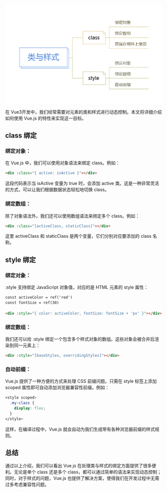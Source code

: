 ![](./assets/类与样式.png)

在 Vue3开发中，我们经常需要对元素的类和样式进行动态控制。本文将详细介绍如何使用 Vue.js 的特性来实现这一目标。

## class 绑定

### 绑定对象：
在 Vue.js 中，我们可以使用对象语法来绑定 class。例如：

```html
<div :class="{ active: isActive }"></div>
```

这段代码表示当 isActive 变量为 true 时，会添加 active 类。这是一种非常灵活的方式，可以让我们根据数据状态轻松地切换 class。

### 绑定数组：
除了对象语法外，我们还可以使用数组语法来绑定多个 class。例如：
```html
<div :class="[activeClass, staticClass]"></div>
```
这里 activeClass 和 staticClass 是两个变量，它们分别对应要添加的 class 名称。

## style 绑定

### 绑定对象：
:style 支持绑定 JavaScript 对象值，对应的是 HTML 元素的 style 属性：

```html
const activeColor = ref('red')
const fontSize = ref(30)

<div :style="{ color: activeColor, fontSize: fontSize + 'px' }"></div>
```

### 绑定数组：
我们还可以给 :style 绑定一个包含多个样式对象的数组。这些对象会被合并后渲染到同一元素上：
```html
<div :style="[baseStyles, overridingStyles]"></div>
```

### 自动前缀：
Vue.js 提供了一种方便的方式来处理 CSS 前缀问题。只需在 style 标签上添加 scoped 属性即可自动添加浏览器兼容性前缀。例如：

```css
<style scoped>
  .my-class {
    display: flex;
  }
</style>
```
这样，在编译过程中，Vue.js 就会自动为我们生成带有各种浏览器前缀的样式规则。

## 总结

通过以上介绍，我们可以看出 Vue.js 在处理类与样式的绑定方面提供了很多便利。无论是单个 class 还是多个 class，都可以通过简单的语法来实现动态控制；同时，对于样式的问题，Vue.js 也提供了解决方案，使得我们在开发过程中无需过多考虑兼容性问题。